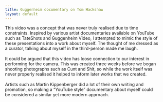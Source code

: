 ```yaml
---
title: Guggenheim documentary on Tom Hackshaw
layout: default
---
```


This video was a concept that was never truly realised due to time constraints. Inspired by various artist documentaries available on YouTube such as TateShots and Guggenheim Video, I attempted to mimic the style of these presentations into a work about myself. The thought of me dressed as a curator, talking about myself in the third­-person made me laugh.
<br><br>
It could be argued that this video has loose connection to our interest in performing for the camera. This was created three weeks before we began shooting photographs such as Cunt and Shit, so while the work itself was never properly realised it helped to inform later works that we created.
<br><br>
Artists such as Martin Kippenberger did a lot of their own writing and promotion, so making a “YouTube style” documentary about myself could be considered a similar yet more modern approach.
